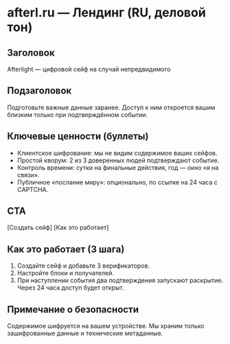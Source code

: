 # afterl.ru — Лендинг (RU, деловой тон)

## Заголовок
Afterlight — цифровой сейф на случай непредвидимого

## Подзаголовок
Подготовьте важные данные заранее. Доступ к ним откроется вашим близким только при подтверждённом событии.

## Ключевые ценности (буллеты)
- Клиентское шифрование: мы не видим содержимое ваших сейфов.
- Простой кворум: 2 из 3 доверенных людей подтверждают событие.
- Контроль времени: сутки на финальные действия, год — окно «я на связи».
- Публичное «послание миру»: опционально, по ссылке на 24 часа с CAPTCHA.

## CTA
[Создать сейф]  [Как это работает]

## Как это работает (3 шага)
1) Создайте сейф и добавьте 3 верификаторов.  
2) Настройте блоки и получателей.  
3) При наступлении события два подтверждения запускают раскрытие. Через 24 часа доступ будет открыт.

## Примечание о безопасности
Содержимое шифруется на вашем устройстве. Мы храним только зашифрованные данные и технические метаданные.


